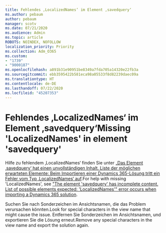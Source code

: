 ```yaml
---
title: Fehlendes ‚LocalizedNames‘ im Element ‚savedquery‘
ms.author: pebaum
author: pebaum
manager: scotv
ms.date: 07/21/2020
ms.audience: Admin
ms.topic: article
ROBOTS: NOINDEX, NOFOLLOW
localization_priority: Priority
ms.collection: Adm_O365
ms.custom:
- "1739"
- "9000187"
ms.openlocfilehash: a891b31e90951be8349a7fda705a14320e22fb3a
ms.sourcegitcommit: ebb3595422b581eca98a05533f8d82239daec09a
ms.translationtype: HT
ms.contentlocale: de-DE
ms.lasthandoff: 07/22/2020
ms.locfileid: "45207353"
---
```

# <a name="missing-localizednames-in-element-savedquery"></a><span data-ttu-id="77443-102">Fehlendes ‚LocalizedNames‘ im Element ‚savedquery‘</span><span class="sxs-lookup"><span data-stu-id="77443-102">Missing 'LocalizedNames' in element 'savedquery'</span></span>

<span data-ttu-id="77443-103">Hilfe zu fehlendem ‚LocalizedNames‘ finden Sie unter [„Das Element ‚savedquery‘ hat einen unvollständigen Inhalt. Liste der möglichen erwarteten Elemente: Beim Importieren einer Dynamics 365-Lösung tritt ein Fehler vom Typ ‚LocalizedNames‘ auf](https://support.microsoft.com/help/4463330/the-element-savedquery-has-incomplete-content-list-of-possible-element).</span><span class="sxs-lookup"><span data-stu-id="77443-103">For help with missing 'LocalizedNames', see ["The element 'savedquery' has incomplete content. List of possible elements expected: 'LocalizedNames'" error occurs when importing a Dynamics 365 solution](https://support.microsoft.com/help/4463330/the-element-savedquery-has-incomplete-content-list-of-possible-element).</span></span>

<span data-ttu-id="77443-104">Suchen Sie nach Sonderzeichen im Ansichtsnamen, die das Problem verursachen könnten.</span><span class="sxs-lookup"><span data-stu-id="77443-104">Look for special characters in the view name that might cause the issue.</span></span> <span data-ttu-id="77443-105">Entfernen Sie Sonderzeichen im Ansichtsnamen, und exportieren Sie die Lösung erneut.</span><span class="sxs-lookup"><span data-stu-id="77443-105">Remove any special characters in the view name and export the solution again.</span></span>
